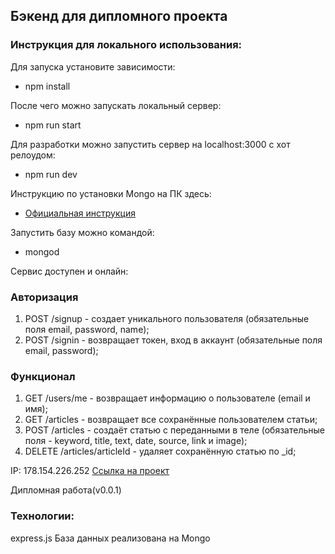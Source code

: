 ## Бэкенд для дипломного проекта

### Инструкция для локального использования:

Для запуска установите зависимости:
 - npm install

После чего можно запускать локальный сервер: 
- npm run start

Для разработки можно запустить сервер на localhost:3000 с хот релоудом:
- npm run dev

Инструкцию по установки Mongo на ПК здесь:
- [Официальная инструкция](https://docs.mongodb.com/manual/tutorial/install-mongodb-on-os-x/)

Запустить базу можно командой:
- mongod

Сервис доступен и онлайн:
### Авторизация 
1. POST  /signup - создает уникального пользователя (обязательные поля email, password, name);
2. POST  /signin - возвращает токен, вход в аккаунт (обязательные поля email, password);

### Функционал
1. GET /users/me - возвращает информацию о пользователе (email и имя);
2. GET /articles - возвращает все сохранённые пользователем статьи;
3. POST /articles - создаёт статью с переданными в теле (обязательные поля - keyword, title, text, date, source, link и image);
4. DELETE /articles/articleId - удаляет сохранённую статью  по _id;

IP: 178.154.226.252
[Ссылка на проект]( https://api.marina.avinkin.ru)

Дипломная работа(v0.0.1)


### Технологии:
express.js
База данных реализована на Mongo
